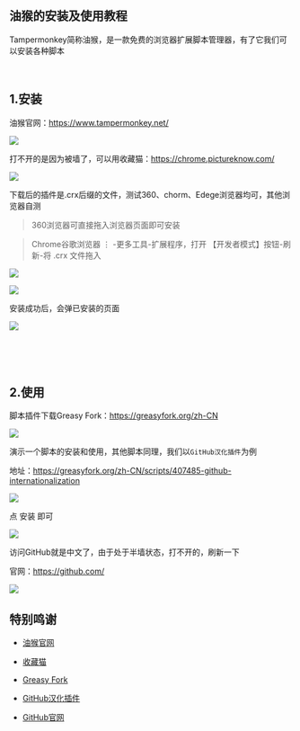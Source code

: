## 油猴的安装及使用教程

Tampermonkey简称油猴，是一款免费的浏览器扩展脚本管理器，有了它我们可以安装各种脚本

</br>

## 1.安装

油猴官网：https://www.tampermonkey.net/

![](https://ghproxy.com/https://raw.githubusercontent.com/Yiov/notes/main/tampermonkey/tampermonkey-01.png)


打不开的是因为被墙了，可以用收藏猫：https://chrome.pictureknow.com/

![](https://ghproxy.com/https://raw.githubusercontent.com/Yiov/notes/main/tampermonkey/tampermonkey-02.png)


下载后的插件是.crx后缀的文件，测试360、chorm、Edege浏览器均可，其他浏览器自测

> 360浏览器可直接拖入浏览器页面即可安装

> Chrome谷歌浏览器 ⋮ -更多工具-扩展程序，打开 【开发者模式】按钮-刷新-将 .crx 文件拖入


![](https://ghproxy.com/https://raw.githubusercontent.com/Yiov/notes/main/tampermonkey/tampermonkey-03.png)

![](https://ghproxy.com/https://raw.githubusercontent.com/Yiov/notes/main/tampermonkey/tampermonkey-04.png)

安装成功后，会弹已安装的页面

![](https://ghproxy.com/https://raw.githubusercontent.com/Yiov/notes/main/tampermonkey/tampermonkey-05.png)


</br>
</br>
</br>


## 2.使用



脚本插件下载Greasy Fork：https://greasyfork.org/zh-CN

![](https://ghproxy.com/https://raw.githubusercontent.com/Yiov/notes/main/tampermonkey/tampermonkey-06.png)



演示一个脚本的安装和使用，其他脚本同理，我们以`GitHub汉化插件`为例

地址：https://greasyfork.org/zh-CN/scripts/407485-github-internationalization

![](https://ghproxy.com/https://raw.githubusercontent.com/Yiov/notes/main/tampermonkey/tampermonkey-07.png)


点 安装 即可

![](https://ghproxy.com/https://raw.githubusercontent.com/Yiov/notes/main/tampermonkey/tampermonkey-08.png)



访问GitHub就是中文了，由于处于半墙状态，打不开的，刷新一下

官网：https://github.com/

![](https://ghproxy.com/https://raw.githubusercontent.com/Yiov/notes/main/tampermonkey/tampermonkey-09.png)




## 特别鸣谢

* [油猴官网](https://www.tampermonkey.net/)

* [收藏猫](https://chrome.pictureknow.com/)

* [Greasy Fork](https://greasyfork.org/zh-CN)

* [GitHub汉化插件](https://greasyfork.org/zh-CN/scripts/407485-github-internationalization)

* [GitHub官网](https://github.com/)
